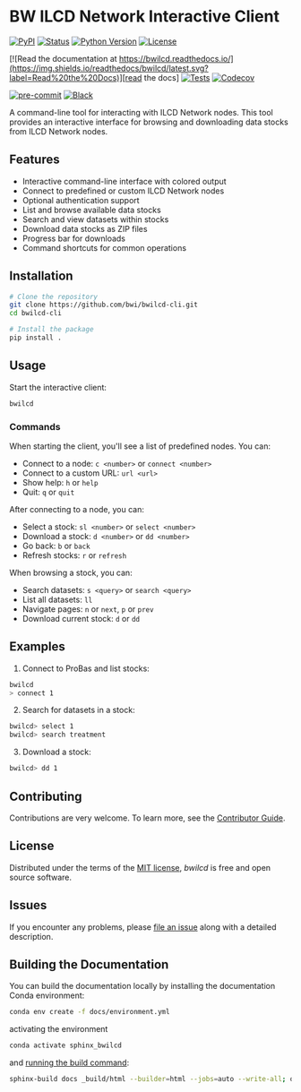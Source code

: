 # BW ILCD Network Interactive Client

[![PyPI](https://img.shields.io/pypi/v/bwilcd.svg)][pypi status]
[![Status](https://img.shields.io/pypi/status/bwilcd.svg)][pypi status]
[![Python Version](https://img.shields.io/pypi/pyversions/bwilcd)][pypi status]
[![License](https://img.shields.io/pypi/l/bwilcd)][license]

[![Read the documentation at https://bwilcd.readthedocs.io/](https://img.shields.io/readthedocs/bwilcd/latest.svg?label=Read%20the%20Docs)][read the docs]
[![Tests](https://github.com/haitham-ghaida/bwilcd/actions/workflows/python-test.yml/badge.svg)][tests]
[![Codecov](https://codecov.io/gh/haitham-ghaida/bwilcd/branch/main/graph/badge.svg)][codecov]

[![pre-commit](https://img.shields.io/badge/pre--commit-enabled-brightgreen?logo=pre-commit&logoColor=white)][pre-commit]
[![Black](https://img.shields.io/badge/code%20style-black-000000.svg)][black]

[pypi status]: https://pypi.org/project/bwilcd/
[read the docs]: https://bwilcd.readthedocs.io/
[tests]: https://github.com/haitham-ghaida/bwilcd/actions?workflow=Tests
[codecov]: https://app.codecov.io/gh/haitham-ghaida/bwilcd
[pre-commit]: https://github.com/pre-commit/pre-commit
[black]: https://github.com/psf/black

A command-line tool for interacting with ILCD Network nodes. This tool provides an interactive interface for browsing and downloading data stocks from ILCD Network nodes.

## Features

- Interactive command-line interface with colored output
- Connect to predefined or custom ILCD Network nodes
- Optional authentication support
- List and browse available data stocks
- Search and view datasets within stocks
- Download data stocks as ZIP files
- Progress bar for downloads
- Command shortcuts for common operations

## Installation

```bash
# Clone the repository
git clone https://github.com/bwi/bwilcd-cli.git
cd bwilcd-cli

# Install the package
pip install .
```

## Usage

Start the interactive client:

```bash
bwilcd
```

### Commands

When starting the client, you'll see a list of predefined nodes. You can:

- Connect to a node: `c <number>` or `connect <number>`
- Connect to a custom URL: `url <url>`
- Show help: `h` or `help`
- Quit: `q` or `quit`

After connecting to a node, you can:

- Select a stock: `sl <number>` or `select <number>`
- Download a stock: `d <number>` or `dd <number>`
- Go back: `b` or `back`
- Refresh stocks: `r` or `refresh`

When browsing a stock, you can:

- Search datasets: `s <query>` or `search <query>`
- List all datasets: `ll`
- Navigate pages: `n` or `next`, `p` or `prev`
- Download current stock: `d` or `dd`

## Examples

1. Connect to ProBas and list stocks:
```bash
bwilcd
> connect 1
```

2. Search for datasets in a stock:
```bash
bwilcd> select 1
bwilcd> search treatment
```

3. Download a stock:
```bash
bwilcd> dd 1
```


## Contributing

Contributions are very welcome.
To learn more, see the [Contributor Guide][Contributor Guide].

## License

Distributed under the terms of the [MIT license][License],
_bwilcd_ is free and open source software.

## Issues

If you encounter any problems,
please [file an issue][Issue Tracker] along with a detailed description.


<!-- github-only -->

[command-line reference]: https://bwilcd.readthedocs.io/en/latest/usage.html
[License]: https://github.com/haitham-ghaida/bwilcd/blob/main/LICENSE
[Contributor Guide]: https://github.com/haitham-ghaida/bwilcd/blob/main/CONTRIBUTING.md
[Issue Tracker]: https://github.com/haitham-ghaida/bwilcd/issues


## Building the Documentation

You can build the documentation locally by installing the documentation Conda environment:

```bash
conda env create -f docs/environment.yml
```

activating the environment

```bash
conda activate sphinx_bwilcd
```

and [running the build command](https://www.sphinx-doc.org/en/master/man/sphinx-build.html#sphinx-build):

```bash
sphinx-build docs _build/html --builder=html --jobs=auto --write-all; open _build/html/index.html
```